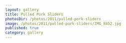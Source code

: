 ```yaml
---
layout: gallery
title: Pulled Pork Sliders
photosDir: /photos/2011/pulled-pork-sliders
image: /photos/2011/pulled-pork-sliders/IMG_8452.jpg
published: true
category: gallery
---
```


